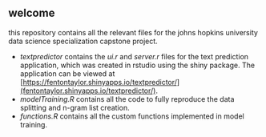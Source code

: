 ## welcome

this repository contains all the relevant files for the johns hopkins university data science specialization capstone project.

- *textpredictor* contains the *ui.r* and *server.r* files for the text prediction application, which was created in rstudio using the shiny package. The application can be viewed at [https://fentontaylor.shinyapps.io/textpredictor/](fentontaylor.shinyapps.io/textpredictor/).
- *modelTraining.R* contains all the code to fully reproduce the data splitting and n-gram list creation.
- *functions.R* contains all the custom functions implemented in model training.